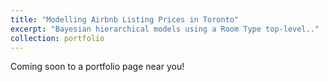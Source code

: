 ```yaml
---
title: "Modelling Airbnb Listing Prices in Toronto"
excerpt: "Bayesian hierarchical models using a Room Type top-level.."
collection: portfolio
---
```


Coming soon to a portfolio page near you!
